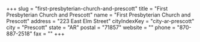 +++
slug = "first-presbyterian-church-and-prescott"
title = "First Presbyterian Church and Prescott"
name = "First Presbyterian Church and Prescott"
address = "223 East Elm Street"
cityIndexKey = "city-ar-prescott"
city = "Prescott"
state = "AR"
postal = "71857"
website = ""
phone = "870-887-2518"
fax = ""
+++

